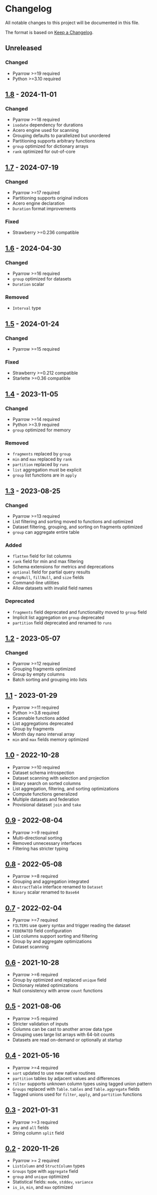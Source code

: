 # Changelog
All notable changes to this project will be documented in this file.

The format is based on [Keep a Changelog](https://keepachangelog.com/en/1.1.0/).

## Unreleased
### Changed
* Pyarrow >=19 required
* Python >=3.10 required

## [1.8](https://pypi.org/project/graphique/1.8/) - 2024-11-01
### Changed
* Pyarrow >=18 required
* `isodate` dependency for durations
* Acero engine used for scanning
* Grouping defaults to parallelized but unordered
* Partitioning supports arbitrary functions
* `group` optimized for dictionary arrays
* `rank` optimized for out-of-core

## [1.7](https://pypi.org/project/graphique/1.7/) - 2024-07-19
### Changed
* Pyarrow >=17 required
* Partitioning supports original indices
* Acero engine declaration
* `Duration` format improvements

### Fixed
* Strawberry >=0.236 compatible

## [1.6](https://pypi.org/project/graphique/1.6/) - 2024-04-30
### Changed
* Pyarrow >=16 required
* `group` optimized for datasets
* `Duration` scalar

### Removed
* `Interval` type

## [1.5](https://pypi.org/project/graphique/1.5/) - 2024-01-24
### Changed
* Pyarrow >=15 required

### Fixed
* Strawberry >=0.212 compatible
* Starlette >=0.36 compatible

## [1.4](https://pypi.org/project/graphique/1.4/) - 2023-11-05
### Changed
* Pyarrow >=14 required
* Python >=3.9 required
* `group` optimized for memory

### Removed
* `fragments` replaced by `group`
* `min` and `max` replaced by `rank`
* `partition` replaced by `runs`
* `list` aggregation must be explicit
* `group` list functions are in `apply`

## [1.3](https://pypi.org/project/graphique/1.3/) - 2023-08-25
### Changed
* Pyarrow >=13 required
* List filtering and sorting moved to functions and optimized
* Dataset filtering, grouping, and sorting on fragments optimized
* `group` can aggregate entire table

### Added
* `flatten` field for list columns
* `rank` field for min and max filtering
* Schema extensions for metrics and deprecations
* `optional` field for partial query results
* `dropNull`, `fillNull`, and `size` fields
* Command-line utilities
* Allow datasets with invalid field names

### Deprecated
* `fragments` field deprecated and functionality moved to `group` field
* Implicit list aggregation on `group` deprecated
* `partition` field deprecated and renamed to `runs`

## [1.2](https://pypi.org/project/graphique/1.2/) - 2023-05-07
### Changed
* Pyarrow >=12 required
* Grouping fragments optimized
* Group by empty columns
* Batch sorting and grouping into lists

## [1.1](https://pypi.org/project/graphique/1.1/) - 2023-01-29
* Pyarrow >=11 required
* Python >=3.8 required
* Scannable functions added
* List aggregations deprecated
* Group by fragments
* Month day nano interval array
* `min` and `max` fields memory optimized

## [1.0](https://pypi.org/project/graphique/1.0/) - 2022-10-28
* Pyarrow >=10 required
* Dataset schema introspection
* Dataset scanning with selection and projection
* Binary search on sorted columns
* List aggregation, filtering, and sorting optimizations
* Compute functions generalized
* Multiple datasets and federation
* Provisional dataset `join` and `take`

## [0.9](https://pypi.org/project/graphique/0.9/) - 2022-08-04
* Pyarrow >=9 required
* Multi-directional sorting
* Removed unnecessary interfaces
* Filtering has stricter typing

## [0.8](https://pypi.org/project/graphique/0.8/) - 2022-05-08
* Pyarrow >=8 required
* Grouping and aggregation integrated
* `AbstractTable` interface renamed to `Dataset`
* `Binary` scalar renamed to `Base64`

## [0.7](https://pypi.org/project/graphique/0.7/) - 2022-02-04
* Pyarrow >=7 required
* `FILTERS` use query syntax and trigger reading the dataset
* `FEDERATED` field configuration
* List columns support sorting and filtering
* Group by and aggregate optimizations
* Dataset scanning

## [0.6](https://pypi.org/project/graphique/0./) - 2021-10-28
* Pyarrow >=6 required
* Group by optimized and replaced `unique` field
* Dictionary related optimizations
* Null consistency with arrow `count` functions

## [0.5](https://pypi.org/project/graphique/0.5/) - 2021-08-06
* Pyarrow >=5 required
* Stricter validation of inputs
* Columns can be cast to another arrow data type
* Grouping uses large list arrays with 64-bit counts
* Datasets are read on-demand or optionally at startup

## [0.4](https://pypi.org/project/graphique/0.4/) - 2021-05-16
* Pyarrow >=4 required
* `sort` updated to use new native routines
* `partition` tables by adjacent values and differences
* `filter` supports unknown column types using tagged union pattern
* `Groups` replaced with `Table.tables` and `Table.aggregate` fields
* Tagged unions used for `filter`, `apply`, and `partition` functions

## [0.3](https://pypi.org/project/graphique/0.3/) - 2021-01-31
* Pyarrow >=3 required
* `any` and `all` fields
* String column `split` field

## [0.2](https://pypi.org/project/graphique/0.2/) - 2020-11-26
* Pyarrow >= 2 required
* `ListColumn` and `StructColumn` types
* `Groups` type with `aggregate` field
* `group` and `unique` optimized
* Statistical fields: `mode`, `stddev`, `variance`
* `is_in`, `min`, and `max` optimized

